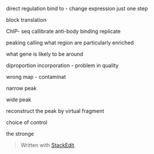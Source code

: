 direct regulation 
bind to - change expression
just one step 

block translation

ChIP- seq 
callibrate anti-body binding 
replicate

peaking calling what region are particularly enriched

what gene is likely to be around

diproportion incorporation - problem in quality

wrong map - contaminat

narrow peak

wide peak

reconstruct the peak by virtual fragment

choice of control 

the stronge


> Written with [StackEdit](https://stackedit.io/).
<!--stackedit_data:
eyJoaXN0b3J5IjpbLTEyOTU4MTc3LDExNzgwMDE3MDYsMTc1Mj
g2NTQ1MCwzNDg1MDczMDAsLTQ0OTUxOTE2LDczMDk5ODExNl19

-->